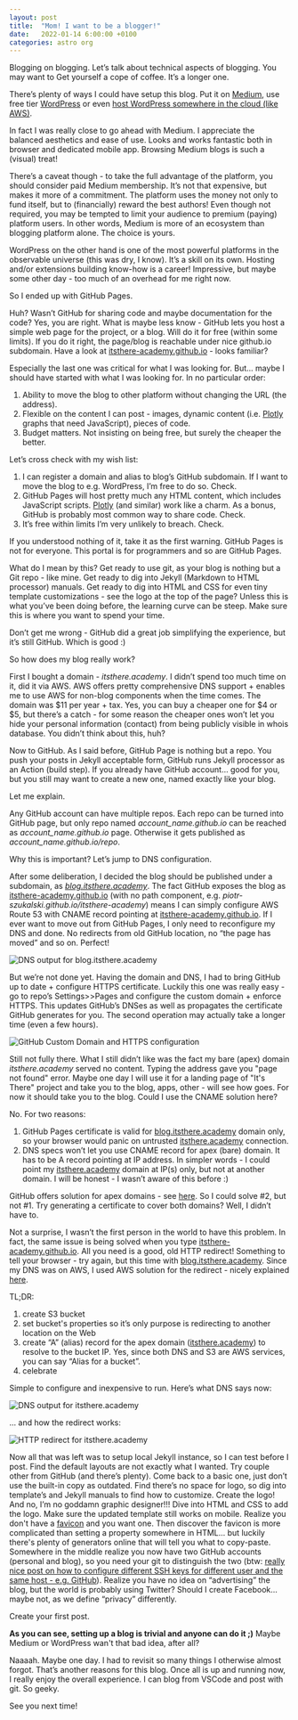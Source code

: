 ```yaml
---
layout: post
title:  "Mom! I want to be a blogger!"
date:   2022-01-14 6:00:00 +0100
categories: astro org
---
```

Blogging on blogging. Let’s talk about technical aspects of blogging. You may want to Get yourself a cope of coffee. It’s a longer one.

There’s plenty of ways I could have setup this blog. Put it on [Medium](http://medium.com/), use free tier [WordPress](https://wordpress.com/) or even [host WordPress somewhere in the cloud (like AWS)](https://aws.amazon.com/getting-started/hands-on/launch-a-wordpress-website/).

In fact I was really close to go ahead with Medium. I appreciate the balanced aesthetics and ease of use. Looks and works fantastic both in browser and dedicated mobile app. Browsing Medium blogs is such a (visual) treat!

There’s a caveat though - to take the full advantage of the platform, you should consider paid Medium membership. It’s not that expensive, but makes it more of a commitment. The platform uses the money not only to fund itself, but to (financially) reward the best authors! Even though not required, you may be tempted to limit your audience to premium (paying) platform users. In other words, Medium is more of an ecosystem than blogging platform alone. The choice is yours.

WordPress on the other hand is one of the most powerful platforms in the observable universe (this was dry, I know). It’s a skill on its own. Hosting and/or extensions building know-how is a career! Impressive, but maybe some other day - too much of an overhead for me right now.

So I ended up with GitHub Pages. 

Huh? Wasn’t GitHub for sharing code and maybe documentation for the code?
Yes, you are right. What is maybe less know - GitHub lets you host a simple web page for the project, or a blog. Will do it for free (within some limits). If you do it right, the page/blog is reachable under nice github.io subdomain. Have a look at [itsthere-academy.github.io](https://itsthere-academy.github.io) - looks familiar?

Especially the last one was critical for what I was looking for. But... maybe I should have started with what I was looking for. In no particular order:
1. Ability to move the blog to other platform without changing the URL (the address).
2. Flexible on the content I can post - images, dynamic content (i.e. [Plotly](https://plotly.com/) graphs that need JavaScript), pieces of code.
3. Budget matters. Not insisting on being free, but surely the cheaper the better.

Let’s cross check with my wish list:
1. I can register a domain and alias to blog’s GitHub subdomain. If I want to move the blog to e.g. WordPress, I’m free to do so. Check.
2. GitHub Pages will host pretty much any HTML content, which includes JavaScript scripts. [Plotly](https://plotly.com/) (and similar) work like a charm. As a bonus, GitHub is probably most common way to share code. Check.
3. It’s free within limits I’m very unlikely to breach. Check.

If you understood nothing of it, take it as the first warning. GitHub Pages is not for everyone. This portal is for programmers and so are GitHub Pages. 

What do I mean by this? Get ready to use git, as your blog is nothing but a Git repo - like mine. Get ready to dig into Jekyll (Markdown to HTML processor) manuals. Get ready to dig into HTML and CSS for even tiny template customizations - see the logo at the top of the page? Unless this is what you’ve been doing before, the learning curve can be steep. Make sure this is where you want to spend your time.

Don’t get me wrong - GitHub did a great job simplifying the experience, but it’s still GitHub. Which is good :)

So how does my blog really work?

First I bought a domain - *itsthere.academy*. I didn’t spend too much time on it, did it via AWS. AWS offers pretty comprehensive DNS support + enables me to use AWS for non-blog components when the time comes. The domain was $11 per year + tax. Yes, you can buy a cheaper one for $4 or $5, but there’s a catch - for some reason the cheaper ones won’t let you hide your personal information (contact) from being publicly visible in whois database. You didn’t think about this, huh?

Now to GitHub. As I said before, GitHub Page is nothing but a repo. You push your posts in Jekyll acceptable form, GitHub runs Jekyll processor as an Action (build step). If you already have GitHub account... good for you, but you still may want to create a new one, named exactly like your blog. 

Let me explain.

Any GitHub account can have multiple repos. Each repo can be turned into GitHub page, but only repo named *account_name.github.io* can be reached as *account_name.github.io* page. Otherwise it gets published as *account_name.github.io/repo*. 

Why this is important? Let’s jump to DNS configuration.

After some deliberation, I decided the blog should be published under a subdomain, as *[blog.itsthere.academy](https://blog.itsthere.academy)*. The fact GitHub exposes the blog as [itsthere-academy.github.io](https://itsthere-academy.github.io) (with no path component, e.g. *piotr-szukalski.github.io/itsthere-academy*) means I can simply configure AWS Route 53 with CNAME record pointing at [itsthere-academy.github.io](https://itsthere-academy.github.io). If I ever want to move out from GitHub Pages, I only need to reconfigure my DNS and done. No redirects from old GitHub location, no “the page has moved” and so on. Perfect!

![DNS output for blog.itsthere.academy](/img/2022-01-14/dig_output.png)
 
But we’re not done yet. Having the domain and DNS, I had to bring GitHub up to date + configure HTTPS certificate. Luckily this one was really easy - go to repo’s Settings>>Pages and configure the custom domain + enforce HTTPS. This updates GitHub’s DNSes as well as propagates the certificate GitHub generates for you. The second operation may actually take a longer time (even a few hours).

![GitHub Custom Domain and HTTPS configuration](/img/2022-01-14/github_https_and_domain.png)
 
Still not fully there. What I still didn’t like was the fact my bare (apex) domain *itsthere.academy* served no content. Typing the address gave you "page not found" error. Maybe one day I will use it for a landing page of "It's There" project and take you to the blog, apps, other - will see how goes. For now it should take you to the blog. Could I use the CNAME solution here? 

No. For two reasons:
1. GitHub Pages certificate is valid for [blog.itsthere.academy](https://blog.itsthere.academy) domain only, so your browser would panic on untrusted [itsthere.academy](http://itsthere.academy) connection.
2. DNS specs won’t let you use CNAME record for apex (bare) domain. It has to be A record pointing at IP address. In simpler words - I could point my [itsthere.academy](http://itsthere.academy) domain at IP(s) only, but not at another domain. I will be honest - I wasn’t aware of this before :)

GitHub offers solution for apex domains - see [here](https://docs.github.com/en/pages/configuring-a-custom-domain-for-your-github-pages-site/managing-a-custom-domain-for-your-github-pages-site#configuring-an-apex-domain). So I could solve #2, but not #1. Try generating a certificate to cover both domains? Well, I didn’t have to.

Not a surprise, I wasn’t the first person in the world to have this problem. In fact, the same issue is being solved when you type [itsthere-academy.github.io](https://itsthere-academy.github.io). All you need is a good, old HTTP redirect! Something to tell your browser - try again, but this time with [blog.itsthere.academy](https://blog.itsthere.academy). Since my DNS was on AWS, I used AWS solution for the redirect - nicely explained [here](https://aws.amazon.com/premiumsupport/knowledge-center/redirect-domain-route-53/). 

TL;DR:
1. create S3 bucket
2. set bucket's properties so it’s only purpose is redirecting to another location on the Web
3. create “A” (alias) record for the apex domain ([itsthere.academy](http://itsthere.academy)) to resolve to the bucket IP. Yes, since both DNS and S3 are AWS services, you can say “Alias for a bucket”.
4. celebrate

Simple to configure and inexpensive to run. Here’s what DNS says now:

![DNS output for itsthere.academy](/img/2022-01-14/dig_output_apex.png)
 
... and how the redirect works:

![HTTP redirect for itsthere.academy](/img/2022-01-14/curl_redirect.png)
 
Now all that was left was to setup local Jekyll instance, so I can test before I post. Find the default layouts are not exactly what I wanted. Try couple other from GitHub (and there’s plenty). Come back to a basic one, just don’t use the built-in copy as  outdated. Find there’s no space for logo, so dig into template’s and Jekyll manuals to find how to customize. Create the logo! And no, I’m no goddamn graphic designer!!! Dive into HTML and CSS to add the logo. Make sure the updated template still works on mobile. Realize you don't have a [favicon](https://pl.wikipedia.org/wiki/Favicon) and you want one. Then discover the favicon is more complicated than setting a property somewhere in HTML... but luckily there's plenty of generators online that will tell you what to copy-paste. Somewhere in the middle realize you now have two GitHub accounts (personal and blog), so you need your git to distinguish the two (btw: [really nice post on how to configure different SSH keys for different user and the same host - e.g. GitHub](https://www.section.io/engineering-education/using-multiple-ssh-keys-for-multiple-github-accounts/)). Realize you have no idea on “advertising” the blog, but the world is probably using Twitter? Should I create Facebook... maybe not, as we define “privacy” differently.

Create your first post.

**As you can see, setting up a blog is trivial and anyone can do it ;)** Maybe Medium or WordPress wan't that bad 
idea, after all?

Naaaah. Maybe one day. I had to revisit so many things I otherwise almost forgot. That’s another reasons for this blog. Once all is up and running now, I really enjoy the overall experience. I can blog from VSCode and post with git. So geeky.

See you next time!
